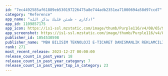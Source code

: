 ```yaml
---
id: "7ec4492585af61889eb530197226475a8e744adb2351ea71000694a58d97ccd7"
category: "Reference"
app_name: "اذكاري - طمئن قلبك بذكر الله"
app_id: 1109857175
app_icon: https://is1-ssl.mzstatic.com/image/thumb/Purple116/v4/08/65/98/08659810-92e1-4769-4a5b-f0685d74a471/AppIcon-0-0-1x_U007emarketing-0-10-0-85-220.png/1024x1024bb.png
app_screenshot: https://is1-ssl.mzstatic.com/image/thumb/Purple116/v4/81/fd/ad/81fdadf6-38c6-73fd-fcdb-790fea248f12/fcdcdeb7-2b8c-4d41-9827-307730ed1c24_Apple_iPhone_11_Pro_Max_Screenshot_0.png/1242x2688bb.png
publisher_id: 1054530598
publisher_name: "MBH BILISIM TEKNOLOJI E-TICARET DANISMANLIK REKLAMCILIK LIMITED SIRKETI"
rank: 271
most_recent_release: 2023-12-27 00:00:00
release_count_in_past_year: 18
release_count_in_past_year_category: 7
release_count_in_past_year_top_in_category: 23
---
```

